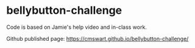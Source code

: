 # bellybutton-challenge

Code is based on Jamie's help video and in-class work. 

Github published page: 
https://cmswart.github.io/bellybutton-challenge/
